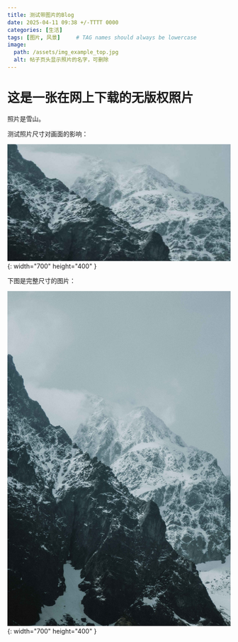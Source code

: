 ```yaml
---
title: 测试带图片的Blog
date: 2025-04-11 09:38 +/-TTTT 0000
categories: [生活]
tags: [图片, 风景]     # TAG names should always be lowercase
image:
  path: /assets/img_example_top.jpg
  alt: 帖子页头显示照片的名字，可删除
---
```



# 这是一张在网上下载的无版权照片

照片是雪山。

测试照片尺寸对画面的影响：

![Desktop View](/assets/img_example_top.jpg){: width="700" height="400" }



下图是完整尺寸的图片：

![Desktop View](/assets/img_example.jpg){: width="700" height="400" }
